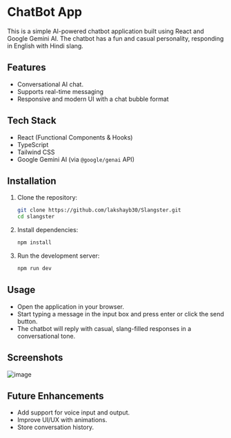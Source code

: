 # ChatBot App

This is a simple AI-powered chatbot application built using React and Google Gemini AI. The chatbot has a fun and casual personality, responding in English with Hindi slang.

## Features
- Conversational AI chat.
- Supports real-time messaging
- Responsive and modern UI with a chat bubble format

## Tech Stack
- React (Functional Components & Hooks)
- TypeScript
- Tailwind CSS
- Google Gemini AI (via `@google/genai` API)

## Installation
1. Clone the repository:
   ```sh
   git clone https://github.com/lakshayb30/Slangster.git
   cd slangster
   ```
2. Install dependencies:
   ```sh
   npm install
   ```
3. Run the development server:
   ```sh
   npm run dev
   ```

## Usage
- Open the application in your browser.
- Start typing a message in the input box and press enter or click the send button.
- The chatbot will reply with casual, slang-filled responses in a conversational tone.


## Screenshots
![image](https://github.com/user-attachments/assets/b7da7e15-3609-4f66-8db5-6ffae401d83f)


## Future Enhancements
- Add support for voice input and output.
- Improve UI/UX with animations.
- Store conversation history.
